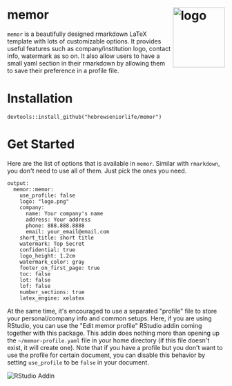 # memor <img src="https://hebrewseniorlife.github.io/memor/memor.svg" align="right" alt="logo" width="120" height = "139" style = "border: none; float: right;">
`memor` is a beautifully designed rmarkdown LaTeX template with lots of customizable options. It provides useful features such as company/institution logo, contact info, watermark as so on. It also allow users to have a small yaml section in their rmarkdown by allowing them to save their preference in a profile file. 

# Installation
```{r}
devtools::install_github("hebrewseniorlife/memor")
```

# Get Started
Here are the list of options that is available in `memor`. Similar with `rmarkdown`, you don't need to use all of them. Just pick the ones you need. 
```
output: 
  memor::memor:
    use_profile: false
    logo: "logo.png"
    company: 
      name: Your company's name
      address: Your address
      phone: 888.888.8888
      email: your_email@email.com
    short_title: short title
    watermark: Top Secret
    confidential: true
    logo_height: 1.2cm
    watermark_color: gray
    footer_on_first_page: true
    toc: false
    lot: false
    lof: false
    number_sections: true
    latex_engine: xelatex
```

At the same time, it's encouraged to use a separated "profile" file to store your personal/company info and common setups. Here, if you are using RStudio, you can use the "Edit memor profile" RStudio addin coming together with this package. This addin does nothing more than opening up the `~/memor-profile.yaml` file in your home directory (if this file doesn't exist, it will create one). Note that if you have a profile but you don't want to use the profile for certain document, you can disable this behavior by setting `use_profile` to be `false` in your document.

![RStudio Addin](https://raw.githubusercontent.com/hebrewseniorlife/memor/master/docs/addin.png)
